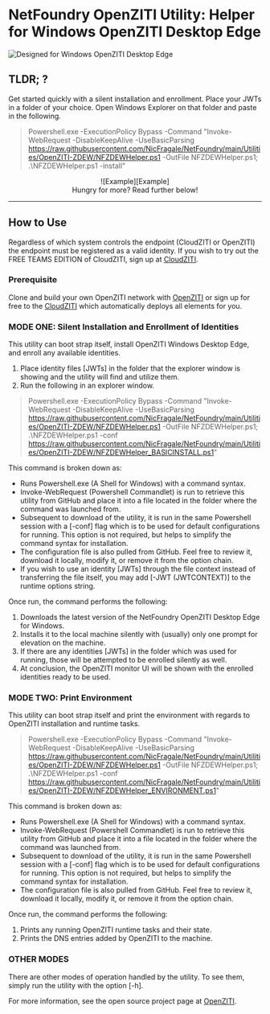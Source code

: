 # NetFoundry OpenZITI Utility: Helper for Windows OpenZITI Desktop Edge

![Designed for Windows OpenZITI Desktop Edge][PS-shield]

 ## TLDR; ?
 Get started quickly with a silent installation and enrollment.  Place your JWTs in a folder of your choice.  Open Windows Explorer on that folder and paste in the following.
 > Powershell.exe -ExecutionPolicy Bypass -Command "Invoke-WebRequest -DisableKeepAlive -UseBasicParsing https://raw.githubusercontent.com/NicFragale/NetFoundry/main/Utilities/OpenZITI-ZDEW/NFZDEWHelper.ps1 -OutFile NFZDEWHelper.ps1; .\NFZDEWHelper.ps1 -install"

<center> ![Example][Example] </center>

<center>Hungry for more?  Read further below!</center>

---


## How to Use

Regardless of which system controls the endpoint (CloudZITI or OpenZITI) the endpoint must be registered as a valid identity. If you wish to try out the FREE TEAMS EDITION of CloudZITI, sign up at [CloudZITI](https://nfconsole.io/signup).

### Prerequisite
Clone and build your own OpenZITI network with [OpenZITI](https://github.com/openziti) or sign up for free to the [CloudZITI](https://nfconsole.io/signup) which automatically deploys all elements for you.

### MODE ONE: Silent Installation and Enrollment of Identities
This utility can boot strap itself, install OpenZITI Windows Desktop Edge, and enroll any available identities.

1. Place identity files [JWTs] in the folder that the explorer window is showing and the utility will find and utilize them. 
2. Run the following in an explorer window.  

> Powershell.exe -ExecutionPolicy Bypass -Command "Invoke-WebRequest -DisableKeepAlive -UseBasicParsing https://raw.githubusercontent.com/NicFragale/NetFoundry/main/Utilities/OpenZITI-ZDEW/NFZDEWHelper.ps1 -OutFile NFZDEWHelper.ps1; .\NFZDEWHelper.ps1 -conf https://raw.githubusercontent.com/NicFragale/NetFoundry/main/Utilities/OpenZITI-ZDEW/NFZDEWHelper_BASICINSTALL.ps1"

This command is broken down as:
* Runs Powershell.exe (A Shell for Windows) with a command syntax.
* Invoke-WebRequest (Powershell Commandlet) is run to retrieve this utility from GitHub and place it into a file located in the folder where the command was launched from.
* Subsequent to download of the utility, it is run in the same Powershell session with a [-conf] flag which is to be used for default configurations for running.  This option is not required, but helps to simplify the command syntax for installation.  
* The configuration file is also pulled from GitHub.  Feel free to review it, download it locally, modify it, or remove it from the option chain.
* If you wish to use an identity [JWTs] through the file context instead of transferring the file itself, you may add [-JWT (JWTCONTEXT)] to the runtime options string.

Once run, the command performs the following:
1. Downloads the latest version of the NetFoundry OpenZITI Desktop Edge for Windows.
2. Installs it to the local machine silently with (usually) only one prompt for elevation on the machine.
3. If there are any identities [JWTs] in the folder which was used for running, those will be attempted to be enrolled silently as well.
4. At conclusion, the OpenZITI monitor UI will be shown with the enrolled identities ready to be used.

### MODE TWO: Print Environment
This utility can boot strap itself and print the environment with regards to OpenZITI installation and runtime tasks.

> Powershell.exe -ExecutionPolicy Bypass -Command "Invoke-WebRequest -DisableKeepAlive -UseBasicParsing https://raw.githubusercontent.com/NicFragale/NetFoundry/main/Utilities/OpenZITI-ZDEW/NFZDEWHelper.ps1 -OutFile NFZDEWHelper.ps1; .\NFZDEWHelper.ps1 -conf https://raw.githubusercontent.com/NicFragale/NetFoundry/main/Utilities/OpenZITI-ZDEW/NFZDEWHelper_ENVIRONMENT.ps1"

This command is broken down as:
* Runs Powershell.exe (A Shell for Windows) with a command syntax.
* Invoke-WebRequest (Powershell Commandlet) is run to retrieve this utility from GitHub and place it into a file located in the folder where the command was launched from.
* Subsequent to download of the utility, it is run in the same Powershell session with a [-conf] flag which is to be used for default configurations for running.  This option is not required, but helps to simplify the command syntax for installation.  
* The configuration file is also pulled from GitHub.  Feel free to review it, download it locally, modify it, or remove it from the option chain.

Once run, the command performs the following:
1. Prints any running OpenZITI runtime tasks and their state.
2. Prints the DNS entries added by OpenZITI to the machine.

### OTHER MODES
There are other modes of operation handled by the utility.  To see them, simply run the utility with the option [-h].

For more information, see the open source project page at [OpenZITI](https://github.com/openziti).

[PS-shield]: https://img.shields.io/badge/Code%20Basis-Windows%20PowerShell-blue.svg
[Example]: https://raw.githubusercontent.com/NicFragale/NetFoundry/main/Utilities/OpenZITI-ZDEW/ZDEW_Silent.gif
